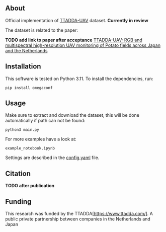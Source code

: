 
## About
Official implementation of [TTADDA-UAV](https://data.4tu.nl/my/collections/936b5772-09fc-4856-983d-1f9cc2f38d15/edit) dataset. **Currently in review**


The dataset is related to the paper:

**TODO add link to paper after acceptance**
[TTADDA-UAV: RGB and multispectral high-resolution UAV monitoring of Potato fields across Japan and the Netherlands
]()

## Installation
This software is tested on Python 3.11. To install the dependencies, run:
```
pip install omegaconf
```

## Usage
Make sure to extract and download the dataset, this will be done automatically if path can not be found:
```
python3 main.py
```
For more examples have a look at:
```
example_notebook.ipynb
```

Settings are described in the [config.yaml](config.yaml) file.


## Citation
**TODO after publication**

## Funding
This research was funded by the TTADDA[https://www.ttadda.com/]. A public private partnership between companies in the Netherlands and Japan 